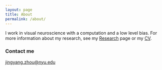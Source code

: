 ```yaml
---
layout: page
title: About
permalink: /about/
---
```


I work in visual neuroscience with a computation and a low level bias. For more information about my research, see my
[Research]({{site.baseurl}}/research/) page or my [CV]({{site.baseurl}}/docs/ZhouCV_2020April.pdf).


### Contact me

[jingyang.zhou@nyu.edu](mailto:jingyang.zhou@nyu.edu)    


